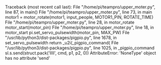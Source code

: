 Traceback (most recent call last):
  File "/home/pi/teampro/upper_moter.py", line 87, in <module>
    main()
  File "/home/pi/teampro/upper_moter.py", line 73, in main
    motor1 = motor_rotate(motor1, input_people, MOTOR1_PIN, ROTATE_TIME)
  File "/home/pi/teampro/upper_moter.py", line 28, in motor_rotate
    motor_start(motor_pin)
  File "/home/pi/teampro/upper_moter.py", line 18, in motor_start
    pi.set_servo_pulsewidth(motor_pin, MAX_PW)
  File "/usr/lib/python3/dist-packages/pigpio.py", line 1678, in set_servo_pulsewidth
    return _u2i(_pigpio_command(
  File "/usr/lib/python3/dist-packages/pigpio.py", line 1025, in _pigpio_command
    sl.s.send(struct.pack('IIII', cmd, p1, p2, 0))
AttributeError: 'NoneType' object has no attribute 'send'

